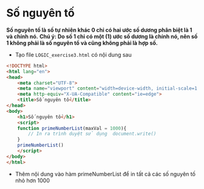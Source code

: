 # Số nguyên tố
**Số nguyên tố là số tự nhiên khác 0 chỉ có hai ước số dương phân biệt là 1 và chính nó.**
**Chú ý: Do số 1 chỉ có một (1) ước số dương là chính nó, nên số 1 không phải là số nguyên tố và cũng không phải là hợp số.**
- Tạo file ```LOGIC_exercise3.html``` có nội dung sau
```html
<!DOCTYPE html>
<html lang="en">
<head>
    <meta charset="UTF-8">
    <meta name="viewport" content="width=device-width, initial-scale=1.0">
    <meta http-equiv="X-UA-Compatible" content="ie=edge">
    <title>Số nguyên tố</title>
</head>
<body>
    <h1>Số nguyên tố</h1>
    <script>
    function primeNumberList(maxVal = 1000){
        // In ra trình duyệt sử dụng  document.write()
    }
    primeNumberList()
    </script>
</body>
</html>
```
- Thêm nội dung vào hàm primeNumberList để in tất cả các số nguyên tố nhỏ hơn 1000
